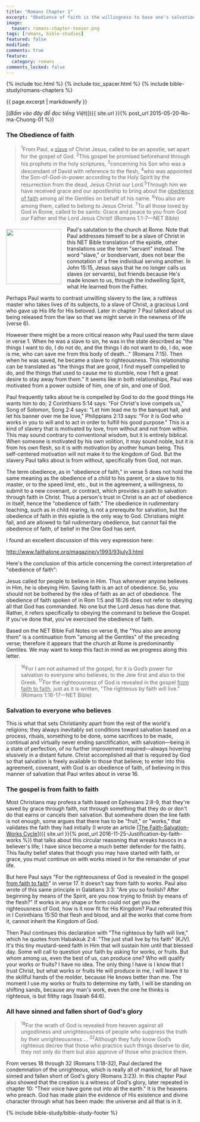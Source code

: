 ```yaml
---
title: "Romans Chapter 1"
excerpt: "Obedience of faith is the willingness to base one's salvation entirely on Christ."
image: 
  teaser: romans-chapter-teaser.png
tags: [romans, bible-studies]
featured: false
modified:
comments: true
feature:
  category: romans
comments_locked: false
---
```


{% include toc.html %}
{% include toc_spacer.html %}
{% include bible-study/romans-chapters %}

{{ page.excerpt | markdownify }}

[(<em>Bấm vào đây để đọc tiếng Việt</em>)]({{ site.url }}{% post_url 2015-05-20-Ro-ma-Chuong-01 %})

### The Obedience of faith

> <sup>1</sup>From Paul, a <u>slave</u> of Christ Jesus, called to be an apostle, set apart for the gospel of God. <sup>2</sup>This gospel he promised beforehand through his prophets in the holy scriptures, <sup>3</sup>concerning his Son who was a descendant of David with reference to the flesh, <sup>4</sup>who was appointed the Son-of-God-in-power according to the Holy Spirit by the resurrection from the dead, Jesus Christ our Lord.<sup>5</sup>Through him we have received grace and our apostleship to bring about the <u>obedience of faith</u> among all the Gentiles on behalf of his name. <sup>6</sup>You also are among them, called to belong to Jesus Christ. <sup>7</sup>To all those loved by God in Rome, called to be saints: Grace and peace to you from God our Father and the Lord Jesus Christ! (Romans 1:1-7—NET Bible)

<div>
<p>
<img alt src="{{ site.url }}/assets/images/no-condemnation.jpg" style="border: 0px none; margin: 7px 15px 0px 0px; max-width: 100%; height: 148px; padding: 0px; float: left;">
<p style="text-align: left;">Paul's salutation to the church<span style="text-align: justify;">&nbsp;at Rome</span>. Note that Paul addresses himself to be a slave of Christ in this NET Bible translation of the epistle, other translations use the term "servant" instead. The word "slave," or bondservant, does not bear the connotation of a free individual serving another.&nbsp;<span style="text-align: justify;">In John 15:15, Jesus says that he no longer calls us slaves (or servants), but friends because He's made known to us, through the indwelling Spirit, what He learned from the Father.</span></p>
</p>
</div>

Perhaps Paul wants to contrast unwilling slavery to the law,  a ruthless master who takes lives of its subjects, to a slave of Christ, a gracious Lord who gave up His life for His beloved.  Later in chapter 7 Paul talked about us being released from the law so that we might serve in the newness of life (verse 6).

However there might be a more critical reason why Paul used the term slave in verse 1. When he was a slave to sin, he was in the state described as "the things I want to do, I do not do, and the things I do not want to do, I do, woe is me, who can save me from this body of death..." (Romans 7:15). Then when he was saved, he became a slave to righteousness. This relationship can be translated as "the things that are good, I find myself compelled to do, and the things that used to cause me to stumble, now I felt a great desire to stay away from them." It seems like in both relationships, Paul was motivated from a power outside of him, one of sin, and one of God.

Paul frequently talks about he is compelled by God to do the good things He wants him to do; 2 Corinthians 5:14 says: "For Christ's love compels us," Song of Solomon, Song 2:4 says: "Let him lead me to the banquet hall, and let his banner over me be love," Philippians 2:13 says: "For it is God who works in you to will and to act in order to fulfill his good purpose." This is a kind of slavery that is motivated by love, from without and not from within. This may sound contrary to conventional wisdom, but it is entirely biblical. When someone is motivated by his own volition, it may sound noble, but it is from his own flesh, so it is with motivation by another human being. This self-centered motivation will not make it to the kingdom of God. But the slavery Paul talks about is from without, specifically from God, not man.

The term obedience, as in "obedience of faith," in verse 5 does not hold the same meaning as the obedience of a child to his parent, or a slave to his master, or to the speed limit, etc., but in the agreement, a willingness, to submit to a new covenant, or contract, which provides a path to salvation: through faith in Christ. Thus a person's trust in Christ is an act of obedience in itself, hence the "obedience of faith." The obedience in rudimentary teaching, such as in child rearing, is not a prerequite for salvation, but the obedience of faith in this epistle is the only way to God. Christians might fail, and are allowed to fail rudimentary obedience, but cannot fail the obedience of faith, of belief in the One God has sent.

I found an excellent discussion of this very expression here:

<a href="http://www.faithalone.org/magazine/y1993/93july3.html" target="_blank"><u>http://www.faithalone.org/magazine/y1993/93july3.html</u></a>

Here's the conclusion of this article concerning the correct interpretation of "obedience of faith":

<p class="blockquote">Jesus called for people to believe in Him. Thus whenever anyone believes in Him, he is obeying Him. Saving faith is an act of obedience. So, you should not be bothered by the idea of faith as an act of obedience. The obedience of faith spoken of in Rom 1:5 and 16:26 does not refer to obeying all that God has commanded. No one but the Lord Jesus has done that. Rather, it refers specifically to obeying the command to believe the Gospel. If you've done that, you've exercised the obedience of faith.</p>

Based on the NET Bible Full Notes on verse 6, the "You also are among them" is a continuation from "among all the Gentiles" of the preceding verse; therefore it appears that the church at Rome is predominantly Gentiles. We may want to keep this fact in mind as we progress along this letter.

> <sup>16</sup>For I am not ashamed of the gospel, for it is Godʼs power for salvation to everyone who believes, to the Jew first and also to the Greek.  <sup>17</sup>For the righteousness of God is revealed in the gospel <u>from faith to faith</u>, just as it is written, "The righteous by faith will live." (Romans 1:16-17—NET Bible)

### Salvation to everyone who believes

This is what that sets Christianity apart from the rest of the world's religions; they always inevitably set conditions toward salvation based on a process, rituals, something to be done, some sacrifices to be made, continual and virtually never ending sanctification, with salvation—being in a state of perfection, of no further improvement required—always hovering elusively in a distant future. Christ accomplished all that is required by God so that salvation is freely available to those that believe; to enter into this agreement, covenant, with God is an obedience of faith, of believing in this manner of salvation that Paul writes about in verse 16.

### The gospel is from faith to faith

Most Christians may profess a faith based on Ephesians 2:8-9, that they're saved by grace through faith, not through something that they do or don't do that earns or cancels their salvation. But somewhere down the line faith is not enough, some argues that there has to be "fruit," or "works," that validates the faith they had initially (I wrote an article [<u>The Faith-Salvation-Works Cycle</u>]({{ site.url }}{% post_url 2016-11-25-Justification-by-faith-works %}) that talks about this circular reasoning that wreaks havocs in a believer's life; I have since become a much better defender for the faith). This faulty belief states that though you may have started with faith, or grace, you must continue on with works mixed in for the remainder of your life.

But here Paul says "For the righteousness of God is revealed in the gospel <u>from faith to faith</u>" in verse 17. It doesn't say from faith to works. Paul also wrote of this same principle in Galatians 3:3: "Are you so foolish? After beginning by means of the Spirit, are you now trying to finish by means of the flesh?" If works in any shape or form could not get you the righteousness of God, how is it now fit for His Kingdom? Paul reiterated this in I Corinthians 15:50 that flesh and blood, and all the works that come from it, cannot inherit the Kingdom of God.

Then Paul continues this declaration with "The righteous by faith will live,"  which he quotes from Habakkuk 2:4: "The just shall live by his faith" (KJV). It's this tiny mustard-seed faith in Him that will sustain him until that blessed day. Some will call to question your faith by asking for works, or fruits. But whom among us, even the best of us, can produce one? Who will qualify your works or fruits? I have no idea. The only thing I have is I know that I trust Christ, but what works or fruits He will produce in me, I will leave it to the skillful hands of the molder, because He knows better than me. The moment I use my works or fruits to determine my faith, I will be standing on shifting sands, because any man's work, even the one he thinks is righteous, is but filthy rags (Isaiah 64:6).

### All have sinned and fallen short of God's glory

> <sup>18</sup>For the wrath of God is revealed from heaven against all ungodliness and unrighteousness of people who suppress the truth by their unrighteousness ... <sup>32</sup>Although they fully know Godʼs righteous decree that those who practice such things deserve to die, they not only do them but also approve of those who practice them.

From verses 18 through 32 (Romans 1:18-32), Paul declared the condemnation of the unrighteous, which is really all of mankind, for all have sinned and fallen short of God's glory (Romans 3:23).  In this chapter Paul also showed that the creation is a witness of God's glory, later repeated in chapter 10: "Their voice have gone out into all the earth." It is the heavens who preach. God has made plain the evidence of His existence and divine character through what has been made: the universe and all that is in it.

{% include bible-study/bible-study-footer %}


